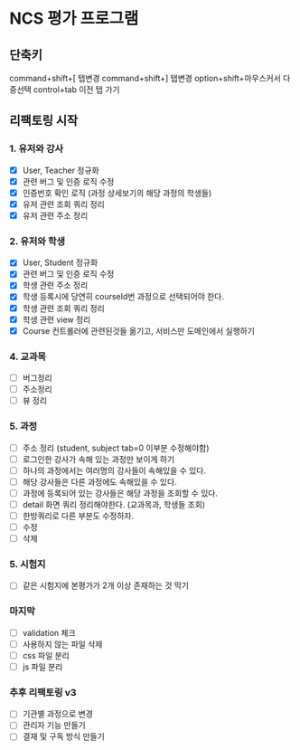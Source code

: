 # NCS 평가 프로그램

## 단축키

command+shift+[ 탭변경
command+shift+] 탭변경
option+shift+마우스커서 다중선택
control+tab 이전 탭 가기

## 리팩토링 시작

### 1. 유저와 강사

- [x] User, Teacher 정규화
- [x] 관련 버그 및 인증 로직 수정
- [x] 인증번호 확인 로직 (과정 상세보기의 해당 과정의 학생들)
- [x] 유저 관련 조회 쿼리 정리
- [x] 유저 관련 주소 정리

### 2. 유저와 학생

- [x] User, Student 정규화
- [x] 관련 버그 및 인증 로직 수정
- [x] 학생 관련 주소 정리
- [x] 학생 등록시에 당연히 courseId번 과정으로 선택되어야 한다.
- [x] 학생 관련 조회 쿼리 정리
- [x] 학생 관련 view 정리
- [x] Course 컨트롤러에 관련된것들 옮기고, 서비스만 도메인에서 실행하기

### 4. 교과목

- [ ] 버그정리
- [ ] 주소정리
- [ ] 뷰 정리

### 5. 과정

- [ ] 주소 정리 (student, subject tab=0 이부분 수정해야함)
- [ ] 로그인한 강사가 속해 있는 과정만 보이게 하기
- [ ] 하나의 과정에서는 여러명의 강사들이 속해있을 수 있다.
- [ ] 해당 강사들은 다른 과정에도 속해있을 수 있다.
- [ ] 과정에 등록되어 있는 강사들은 해당 과정을 조회할 수 있다.
- [ ] detail 화면 쿼리 정리해야한다. (교과목과, 학생들 조회)
- [ ] 한방쿼리로 다른 부분도 수정하자.
- [ ] 수정
- [ ] 삭제

### 5. 시험지

- [ ] 같은 시험지에 본평가가 2개 이상 존재하는 것 막기

### 마지막

- [ ] validation 체크
- [ ] 사용하지 않는 파일 삭제
- [ ] css 파일 분리
- [ ] js 파일 분리

### 추후 리팩토링 v3

- [ ] 기관별 과정으로 변경
- [ ] 관리자 기능 만들기
- [ ] 결재 및 구독 방식 만들기